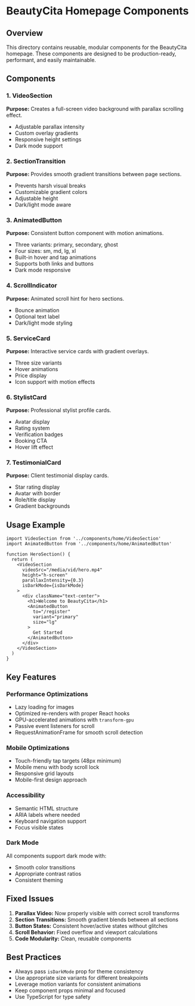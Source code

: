 # BeautyCita Homepage Components

## Overview
This directory contains reusable, modular components for the BeautyCita homepage. These components are designed to be production-ready, performant, and easily maintainable.

## Components

### 1. VideoSection
**Purpose:** Creates a full-screen video background with parallax scrolling effect.
- Adjustable parallax intensity
- Custom overlay gradients
- Responsive height settings
- Dark mode support

### 2. SectionTransition
**Purpose:** Provides smooth gradient transitions between page sections.
- Prevents harsh visual breaks
- Customizable gradient colors
- Adjustable height
- Dark/light mode aware

### 3. AnimatedButton
**Purpose:** Consistent button component with motion animations.
- Three variants: primary, secondary, ghost
- Four sizes: sm, md, lg, xl
- Built-in hover and tap animations
- Supports both links and buttons
- Dark mode responsive

### 4. ScrollIndicator
**Purpose:** Animated scroll hint for hero sections.
- Bounce animation
- Optional text label
- Dark/light mode styling

### 5. ServiceCard
**Purpose:** Interactive service cards with gradient overlays.
- Three size variants
- Hover animations
- Price display
- Icon support with motion effects

### 6. StylistCard
**Purpose:** Professional stylist profile cards.
- Avatar display
- Rating system
- Verification badges
- Booking CTA
- Hover lift effect

### 7. TestimonialCard
**Purpose:** Client testimonial display cards.
- Star rating display
- Avatar with border
- Role/title display
- Gradient backgrounds

## Usage Example

```tsx
import VideoSection from '../components/home/VideoSection'
import AnimatedButton from '../components/home/AnimatedButton'

function HeroSection() {
  return (
    <VideoSection
      videoSrc="/media/vid/hero.mp4"
      height="h-screen"
      parallaxIntensity={0.3}
      isDarkMode={isDarkMode}
    >
      <div className="text-center">
        <h1>Welcome to BeautyCita</h1>
        <AnimatedButton
          to="/register"
          variant="primary"
          size="lg"
        >
          Get Started
        </AnimatedButton>
      </div>
    </VideoSection>
  )
}
```

## Key Features

### Performance Optimizations
- Lazy loading for images
- Optimized re-renders with proper React hooks
- GPU-accelerated animations with `transform-gpu`
- Passive event listeners for scroll
- RequestAnimationFrame for smooth scroll detection

### Mobile Optimizations
- Touch-friendly tap targets (48px minimum)
- Mobile menu with body scroll lock
- Responsive grid layouts
- Mobile-first design approach

### Accessibility
- Semantic HTML structure
- ARIA labels where needed
- Keyboard navigation support
- Focus visible states

### Dark Mode
All components support dark mode with:
- Smooth color transitions
- Appropriate contrast ratios
- Consistent theming

## Fixed Issues
1. **Parallax Video:** Now properly visible with correct scroll transforms
2. **Section Transitions:** Smooth gradient blends between all sections
3. **Button States:** Consistent hover/active states without glitches
4. **Scroll Behavior:** Fixed overflow and viewport calculations
5. **Code Modularity:** Clean, reusable components

## Best Practices
- Always pass `isDarkMode` prop for theme consistency
- Use appropriate size variants for different breakpoints
- Leverage motion variants for consistent animations
- Keep component props minimal and focused
- Use TypeScript for type safety